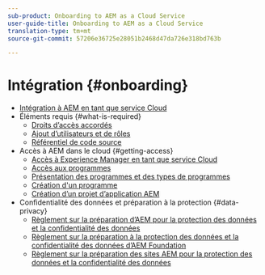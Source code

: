 ```yaml
---
sub-product: Onboarding to AEM as a Cloud Service
user-guide-title: Onboarding to AEM as a Cloud Service
translation-type: tm+mt
source-git-commit: 57206e36725e28051b2468d47da726e318bd763b

---
```



# Intégration {#onboarding}

+ [Intégration à AEM en tant que service Cloud](/help/onboarding/home.md)
+ Éléments requis {#what-is-required}
   + [Droits d’accès accordés](what-is-required/access-rights-granted.md)
   + [Ajout d’utilisateurs et de rôles](what-is-required/add-users-roles.md)
   + [Référentiel de code source](what-is-required/source-code-repository.md)
+ Accès à AEM dans le cloud {#getting-access}
   + [Accès à Experience Manager en tant que service Cloud](getting-access-to-aem-in-cloud/navigation.md)
   + [Accès aux programmes](getting-access-to-aem-in-cloud/first-time-login.md)
   + [Présentation des programmes et des types de programmes](getting-access-to-aem-in-cloud/understand-program-types.md)
   + [Création d&#39;un programme](getting-access-to-aem-in-cloud/creating-a-program.md)
   + [Création d’un projet d’application AEM](getting-access-to-aem-in-cloud/creating-aem-application-project.md)
+ Confidentialité des données et préparation à la protection {#data-privacy}
   + [Règlement sur la préparation d’AEM pour la protection des données et la confidentialité des données](data-privacy-and-protection-readiness/aem-readiness.md)
   + [Règlement sur la préparation à la protection des données et la confidentialité des données d’AEM Foundation](data-privacy-and-protection-readiness/foundation-readiness.md)
   + [Règlement sur la préparation des sites AEM pour la protection des données et la confidentialité des données](data-privacy-and-protection-readiness/sites-readiness.md)
